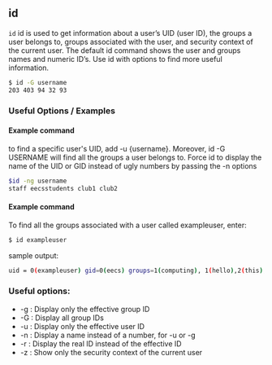 ---
---

id
--

`id` id is used to get information about a user’s UID (user ID), the groups a user belongs to, groups associated with the user, and security context of the current user. The default id command shows the user and groups names and numeric ID’s. Use id with options to find more useful information.

~~~ bash
$ id -G username
203 403 94 32 93
~~~

<!--more-->

### Useful Options / Examples

#### Example command

to find a specific user's UID, add -u {username}. Moreover, id -G USERNAME will find all the groups a user belongs to. Force id to display the name of the UID or GID instead of ugly numbers by passing the -n options

~~~ bash
$id -ng username
staff eecsstudents club1 club2
~~~

#### Example command
To find all the groups associated with a user called exampleuser, enter:

~~~ bash
$ id exampleuser
~~~

sample output:

~~~ bash
uid = 0(exampleuser) gid=0(eecs) groups=1(computing), 1(hello),2(this), 3(is), 4(an), 5(example)
~~~

### Useful options:
<ul style = "list-style-type:disc">
<li>-g : Display only the effective group ID</li>
<li>-G : Display all group IDs</li>
<li>-u : Display only the effective user ID</li>
<li>-n : Display a name instead of a number, for -u or -g</li>
<li>-r : Display the real ID instead of the effective ID</li>
<li>-z : Show only the security context of the current user</li>
</ul>

